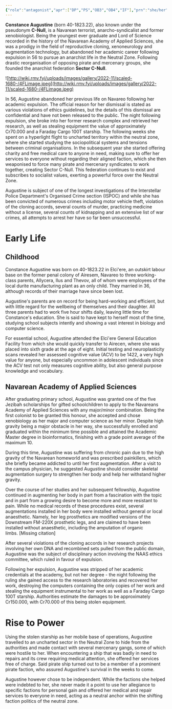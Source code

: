 ```yaml
---
{"role":"antagonist","apr":["DP","PS","OB3","OB4","IF"],"prn":"she/her","spc":"navarean","dg-publish":true,"permalink":"/narrative/characters/c-null/","dgPassFrontmatter":true}
---
```



**Constance Augustine** (born 40-1823.22), also known under the pseudonym **C-Null**, is a Navarean terrorist, anarcho-syndicalist and former xenobiologist. Being the youngest ever graduate and Lord of Science recorded in the history of the Navarean Academy of Applied Sciences, she was a prodigy in the field of reproductive cloning, xenoneurology and augmentation technology, but abandoned her academic career following expulsion in 56 to pursue an anarchist life in the Neutral Zone. Following drastic reorganisation of opposing pirate and mercenary groups, she founded the anarchist federation **Sector C-Null**.

![http://wiki.rmv.fyi/uploads/images/gallery/2022-11/scaled-1680-/4FLimage.jpeg](http://wiki.rmv.fyi/uploads/images/gallery/2022-11/scaled-1680-/4FLimage.jpeg)

In 56, Augustine abandoned her previous life on Navareo following her academic expulsion. The official reason for her dismissal is stated as various violations of ethics guidelines, but the details of this dismissal are confidential and have not been released to the public. The night following expulsion, she broke into her former research complex and retrieved her research, as well as stealing equipment the value of approximately Cr70.000 and a Faraday Cargo 100T starship. The following weeks she spent on a hyperlight flight to uncharted territory within the neutral zone, where she started studying the sociopolitical systems and tensions between criminal organisations. In the subsequent year she started offering charity and free medical care to anyone in need, making sure to offer her services to everyone without regarding their aligned faction, which she then weaponised to force many pirate and mercenary syndicates to work together, creating Sector C-Null. This federation continues to exist and subscribes to socialist values, exerting a powerful force over the Neutral Zone.

Augustine is subject of one of the longest investigations of the Interstellar Police Department's Organised Crime section (ISPOC) and while she has been convicted of numerous crimes including motor vehicle theft, violation of the cloning accords, several counts of murder, practicing medicine without a license, several counts of kidnapping and an extensive list of war crimes, all attempts to arrest her have so far been unsuccessful.

# Early Life

## Childhood

Constance Augustine was born on 40-1823.22 in Elci'ere, an outskirt labour base on the former penal colony of Airesem, Navareo to three working-class parents, Allycera, Ilus and Thevov, all of whom were employees of the local durite manufacturing plant as an only child. They married in 36, although records of their marriage have since been lost.

Augustine's parents are on record for being hard-working and efficient, but with little regard for the wellbeing of themselves and their daughter. All three parents had to work five hour shifts daily, leaving little time for Constance's education. She is said to have kept to herself most of the time, studying school subjects intently and showing a vast interest in biology and computer science.

For essential school, Augustine attended the Elci'ere General Education Facility from which she would quickly transfer to Airecen, where she was placed into sixth grade at the age of eight. Initial testing and neuroplasticity scans revealed her assessed cognitive value (ACV) to be 1422, a very high value for anyone, but especially uncommon in adolescent individuals since the ACV test not only measures cognitive ability, but also general purpose knowledge and vocabulary.

## Navarean Academy of Applied Sciences

After graduating primary school, Augustine was granted one of the five Jezibah scholarships for gifted schoolchildren to apply to the Navareans Academy of Applied Sciences with any major/minor combination. Being the first colonist to be granted this honour, she accepted and chose xenobiology as her major and computer science as her minor. Despite high gravity being a major obstacle in her way, she successfully enrolled and graduated within the minimum time possible and attained the Academic Master degree in bioinformatics, finishing with a grade point average of the maximum 10.

During this time, Augustine was suffering from chronic pain due to the high gravity of the Navarean homeworld and was prescribed painkillers, which she briefly became addicted to until her first augmentation. After a visit to the campus physician, he suggested Augustine should consider skeletal augmentation surgery to strengthen her body and help her withstand higher gravity.

Over the course of her studies and her subsequent fellowship, Augustine continued in augmenting her body in part from a fascination with the topic and in part from a growing desire to become more and more resistant to pain. While no medical records of these procedures exist, several augmentations installed in her body were installed without general or local anaesthetic. Namely, her leg prosthetics are modified versions of the Downstream FM-220X prosthetic legs, and are claimed to have been installed without anaesthetic, including the amputation of organic limbs. [Missing citation]

After several violations of the cloning accords in her research projects involving her own DNA and recombined sets pulled from the public domain, Augustine was the subject of disciplinary action involving the NAAS ethics committee, which ruled in favour of expulsion.

Following her expulsion, Augustine was stripped of her academic credentials at the academy, but not her degree - the night following the ruling she gained access to the research laboratories and recovered her work, destroying the computers containing the only copies of her work and stealing the equipment instrumental to her work as well as a Faraday Cargo 100T starship. Authorities estimate the damages to be approximately Cr150.000, with Cr70.000 of this being stolen equipment.

# Rise to Power

Using the stolen starship as her mobile base of operations, Augustine travelled to an uncharted sector in the Neutral Zone to hide from the authorities and made contact with several mercenary gangs, some of which were hostile to her. When encountering a ship that was badly in need to repairs and its crew requiring medical attention, she offered her services free of charge. Said pirate ship turned out to be a member of a prominent pirate faction, who assured Augustine's survival in the weeks to come.

Augustine however chose to be independent. While the factions she helped were indebted to her, she never made it a point to use her allegiance to specific factions for personal gain and offered her medical and repair services to everyone in need, acting as a neutral anchor within the shifting faction politics of the neutral zone.